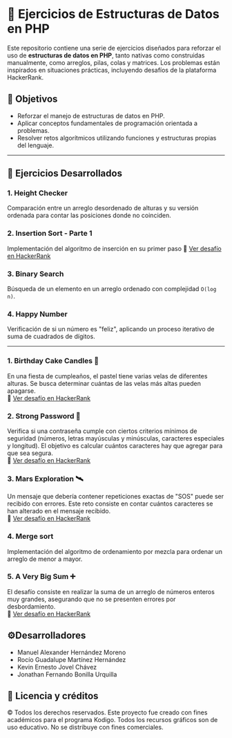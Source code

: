 # 🧠 Ejercicios de Estructuras de Datos en PHP

Este repositorio contiene una serie de ejercicios diseñados para reforzar el uso de **estructuras de datos en PHP**, tanto nativas como construidas manualmente, como arreglos, pilas, colas y matrices. Los problemas están inspirados en situaciones prácticas, incluyendo desafíos de la plataforma HackerRank.

## 📌 Objetivos

- Reforzar el manejo de estructuras de datos en PHP.
- Aplicar conceptos fundamentales de programación orientada a problemas.
- Resolver retos algorítmicos utilizando funciones y estructuras propias del lenguaje.

---

## 🧩 Ejercicios Desarrollados

### 1. Height Checker  
Comparación entre un arreglo desordenado de alturas y su versión ordenada para contar las posiciones donde no coinciden.

### 2. Insertion Sort - Parte 1  
Implementación del algoritmo de inserción en su primer paso 🔗 [Ver desafío en HackerRank](https://www.hackerrank.com/challenges/insertionsort1)

### 3. Binary Search  
Búsqueda de un elemento en un arreglo ordenado con complejidad `O(log n)`.

### 4. Happy Number  
Verificación de si un número es "feliz", aplicando un proceso iterativo de suma de cuadrados de dígitos.

---

### 1. Birthday Cake Candles 🎂  
En una fiesta de cumpleaños, el pastel tiene varias velas de diferentes alturas. Se busca determinar cuántas de las velas más altas pueden apagarse.  
🔗 [Ver desafío en HackerRank](https://www.hackerrank.com/challenges/birthday-cake-candles)

### 2. Strong Password 🔐  
Verifica si una contraseña cumple con ciertos criterios mínimos de seguridad (números, letras mayúsculas y minúsculas, caracteres especiales y longitud). El objetivo es calcular cuántos caracteres hay que agregar para que sea segura.  
🔗 [Ver desafío en HackerRank](https://www.hackerrank.com/challenges/strong-password)

### 3. Mars Exploration 🛰   
Un mensaje que debería contener repeticiones exactas de "SOS" puede ser recibido con errores. Este reto consiste en contar cuántos caracteres se han alterado en el mensaje recibido.  
🔗 [Ver desafío en HackerRank](https://www.hackerrank.com/challenges/mars-exploration)

### 4. Merge sort
Implementación del algoritmo de ordenamiento por mezcla para ordenar un arreglo de menor a mayor.

### 5. A Very Big Sum ➕    
El desafío consiste en realizar la suma de un arreglo de números enteros muy grandes, asegurando que no se presenten errores por desbordamiento.  
🔗 [Ver desafío en HackerRank](https://www.hackerrank.com/challenges/a-very-big-sum)

## ⚙️Desarrolladores
- Manuel Alexander Hernández Moreno
- Rocío Guadalupe Martínez Hernández
- Kevin Ernesto Jovel Chávez
- Jonathan Fernando Bonilla Urquilla

## 📄 Licencia y créditos
© Todos los derechos reservados. Este proyecto fue creado con fines académicos para el programa Kodigo. Todos los recursos gráficos son de uso educativo. No se distribuye con fines comerciales.

  
